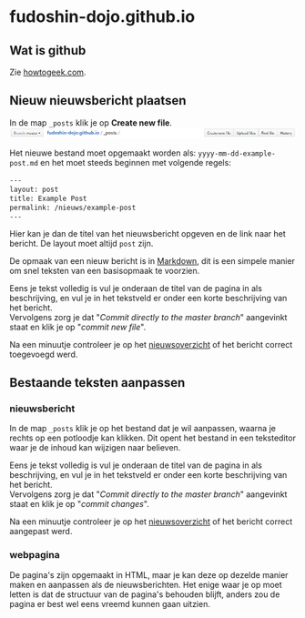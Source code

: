 # fudoshin-dojo.github.io

## Wat is github
Zie [howtogeek.com](http://www.howtogeek.com/180167/htg-explains-what-is-github-and-what-do-geeks-use-it-for/).

## Nieuw nieuwsbericht plaatsen
In de map `_posts` klik je op **Create new file**.
![nieuw](images/add-post.png)

Het nieuwe bestand moet opgemaakt worden als: `yyyy-mm-dd-example-post.md` en het moet steeds beginnen 
met volgende regels:
```
---
layout: post
title: Example Post
permalink: /nieuws/example-post
---
```
Hier kan je dan de titel van het nieuwsbericht opgeven en de link naar het bericht. 
De layout moet altijd `post` zijn.

De opmaak van een nieuw bericht is in [Markdown](https://guides.github.com/features/mastering-markdown/), 
dit is een simpele manier om snel teksten van een basisopmaak te voorzien.

Eens je tekst volledig is vul je onderaan de titel van de pagina in als beschrijving, en vul je in 
het tekstveld er onder een korte beschrijving van het bericht.  
Vervolgens zorg je dat "_Commit directly to the master branch_" aangevinkt staat en klik je op 
"_commit new file_".

Na een minuutje controleer je op het [nieuwsoverzicht](http://aikidogent.com/nieuws/overzicht) of het 
bericht correct toegevoegd werd.

## Bestaande teksten aanpassen
### nieuwsbericht
In de map `_posts` klik je op het bestand dat je wil aanpassen, waarna je rechts op een potloodje
kan klikken. Dit opent het bestand in een teksteditor waar je de inhoud kan wijzigen naar believen.

Eens je tekst volledig is vul je onderaan de titel van de pagina in als beschrijving, en vul je in 
het tekstveld er onder een korte beschrijving van het bericht.  
Vervolgens zorg je dat "_Commit directly to the master branch_" aangevinkt staat en klik je op 
"_commit changes_".

Na een minuutje controleer je op het [nieuwsoverzicht](http://aikidogent.com/nieuws/overzicht) of het 
bericht correct aangepast werd.

### webpagina
De pagina's zijn opgemaakt in HTML, maar je kan deze op dezelde manier maken en aanpassen als 
de nieuwsberichten. Het enige waar je op moet letten is dat de structuur van de pagina's behouden 
blijft, anders zou de pagina er best wel eens vreemd kunnen gaan uitzien.